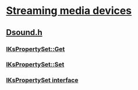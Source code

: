 # [Streaming media devices](../_stream/index.md)
## [Dsound.h](index.md)
### [IKsPropertySet::Get](../dsound/nf-dsound-ikspropertyset-get.md)
### [IKsPropertySet::Set](../dsound/nf-dsound-ikspropertyset-set.md)
### [IKsPropertySet interface](../dsound/nn-dsound-ikspropertyset.md)
